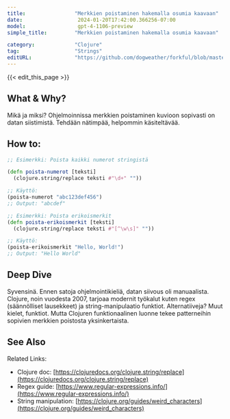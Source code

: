 ```yaml
---
title:                "Merkkien poistaminen hakemalla osumia kaavaan"
date:                  2024-01-20T17:42:00.366256-07:00
model:                 gpt-4-1106-preview
simple_title:         "Merkkien poistaminen hakemalla osumia kaavaan"

category:             "Clojure"
tag:                  "Strings"
editURL:              "https://github.com/dogweather/forkful/blob/master/content/fi/clojure/deleting-characters-matching-a-pattern.md"
---
```


{{< edit_this_page >}}

## What & Why?
Mikä ja miksi? Ohjelmoinnissa merkkien poistaminen kuvioon sopivasti on datan siistimistä. Tehdään nätimpää, helpommin käsiteltävää.

## How to:
```Clojure
;; Esimerkki: Poista kaikki numerot stringistä

(defn poista-numerot [teksti]
  (clojure.string/replace teksti #"\d+" ""))

;; Käyttö:
(poista-numerot "abc123def456")
;; Output: "abcdef"
```

```Clojure
;; Esimerkki: Poista erikoismerkit
(defn poista-erikoismerkit [teksti]
  (clojure.string/replace teksti #"[^\w\s]" ""))

;; Käyttö:
(poista-erikoismerkit "Hello, World!")
;; Output: "Hello World"
```

## Deep Dive
Syvensinä. Ennen satoja ohjelmointikieliä, datan siivous oli manuaalista. Clojure, noin vuodesta 2007, tarjoaa modernit työkalut kuten regex (säännölliset lausekkeet) ja string-manipulaatio funktiot. Alternatiiveja? Muut kielet, funktiot. Mutta Clojuren funktionaalinen luonne tekee patterneihin sopivien merkkien poistosta yksinkertaista.

## See Also
Related Links:

- Clojure doc: [https://clojuredocs.org/clojure.string/replace](https://clojuredocs.org/clojure.string/replace)
- Regex guide: [https://www.regular-expressions.info/](https://www.regular-expressions.info/)
- String manipulation: [https://clojure.org/guides/weird_characters](https://clojure.org/guides/weird_characters)
